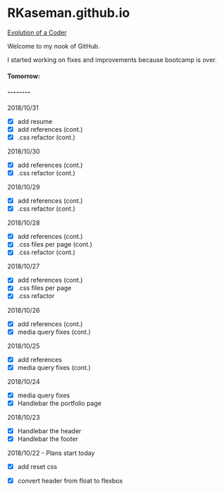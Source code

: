 # RKaseman.github.io

[Evolution of a Coder](https://rkaseman.github.io/)

Welcome to my nook of GitHub.

I started working on fixes and improvements because bootcamp is over.

#### Tomorrow:

#### --------

2018/10/31
- [x] add resume
- [x] add references (cont.)
- [x] .css refactor (cont.)

2018/10/30
- [x] add references (cont.)
- [x] .css refactor (cont.)

2018/10/29
- [x] add references (cont.)
- [x] .css refactor (cont.)

2018/10/28
- [x] add references (cont.)
- [x] .css files per page (cont.)
- [x] .css refactor (cont.)

2018/10/27
- [x] add references (cont.)
- [x] .css files per page
- [x] .css refactor

2018/10/26
- [x] add references (cont.)
- [x] media query fixes (cont.)

2018/10/25
- [x] add references
- [x] media query fixes (cont.)

2018/10/24
- [x] media query fixes
- [x] Handlebar the portfolio page

2018/10/23
- [x] Handlebar the header
- [x] Handlebar the footer

2018/10/22 - Plans start today
- [x] add reset css
- [x] convert header from float to flexbox

